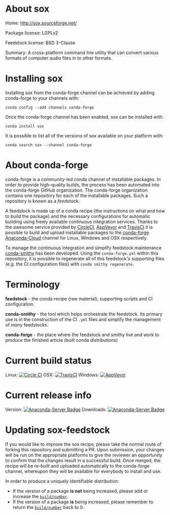 About sox
=========

Home: http://sox.sourceforge.net/

Package license: LGPLv2

Feedstock license: BSD 3-Clause

Summary: A cross-platform command line utility that can convert various formats of computer audio files in to other formats.



Installing sox
==============

Installing sox from the conda-forge channel can be achieved by adding conda-forge to your channels with:

```
conda config --add channels conda-forge
```

Once the conda-forge channel has been enabled, sox can be installed with:

```
conda install sox
```

It is possible to list all of the versions of sox available on your platform with:

```
conda search sox --channel conda-forge
```


About conda-forge
=================

conda-forge is a community-led conda channel of installable packages.
In order to provide high-quality builds, the process has been automated into the
conda-forge GitHub organization. The conda-forge organization contains one repository 
for each of the installable packages. Such a repository is known as a *feedstock*.

A feedstock is made up of a conda recipe (the instructions on what and how to build
the package) and the necessary configurations for automatic building using freely
available continuous integration services. Thanks to the awesome service provided by
[CircleCI](https://circleci.com/), [AppVeyor](http://www.appveyor.com/)
and [TravisCI](https://travis-ci.org/) it is possible to build and upload installable
packages to the [conda-forge](https://anaconda.org/conda-forge)
[Anaconda-Cloud](http://docs.anaconda.org/) channel for Linux, Windows and OSX respectively.

To manage the continuous integration and simplify feedstock maintenance
[conda-smithy](http://github.com/conda-forge/conda-smithy) has been developed.
Using the ``conda-forge.yml`` within this repository, it is possible to regenerate all of
this feedstock's supporting files (e.g. the CI configuration files) with ``conda smithy regenerate``.


Terminology
===========

**feedstock** - the conda recipe (raw material), supporting scripts and CI configuration.

**conda-smithy** - the tool which helps orchestrate the feedstock.
                   Its primary use is in the construction of the CI ``.yml`` files
                   and simplify the management of *many* feedstocks.

**conda-forge** - the place where the feedstock and smithy live and work to
                  produce the finished article (built conda distributions)

Current build status
====================

Linux: [![Circle CI](https://circleci.com/gh/conda-forge/sox-feedstock.svg?style=svg)](https://circleci.com/gh/conda-forge/sox-feedstock)
OSX: [![TravisCI](https://travis-ci.org/conda-forge/sox-feedstock.svg?branch=master)](https://travis-ci.org/conda-forge/sox-feedstock) 
Windows: [![AppVeyor](https://ci.appveyor.com/api/projects/status/github/conda-forge/sox-feedstock?svg=True)](https://ci.appveyor.com/project/conda-forge/sox-feedstock/branch/master)

Current release info
====================
Version: [![Anaconda-Server Badge](https://anaconda.org/conda-forge/sox/badges/version.svg)](https://anaconda.org/conda-forge/sox)
Downloads: [![Anaconda-Server Badge](https://anaconda.org/conda-forge/sox/badges/downloads.svg)](https://anaconda.org/conda-forge/sox)


Updating sox-feedstock
======================

If you would like to improve the sox recipe, please take the normal
route of forking this repository and submitting a PR. Upon submission, your changes will
be run on the appropriate platforms to give the reviewer an opportunity to confirm that the
changes result in a successful build. Once merged, the recipe will be re-built and uploaded
automatically to the conda-forge channel, whereupon they will be available for everybody to
install and use.

In order to produce a uniquely identifiable distribution:
 * If the version of a package **is not** being increased, please add or increase
   the [``build/number``](http://conda.pydata.org/docs/building/meta-yaml.html#build-number-and-string). 
 * If the version of a package **is** being increased, please remember to return
   the [``build/number``](http://conda.pydata.org/docs/building/meta-yaml.html#build-number-and-string)
   back to 0.
